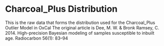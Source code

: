 # Charcoal_Plus Distribution
This is the raw data that forms the distribution used for the Charcoal_Plus Outlier Model in OxCal
The original article is Dee, M. W. & Bronk Ramsey, C. 2014. High-precision Bayesian modeling of samples susceptible to inbuilt age. Radiocarbon 56(1): 83–94
